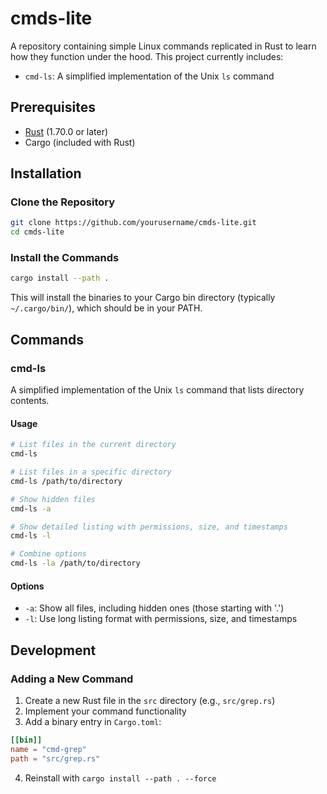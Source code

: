# cmds-lite

A repository containing simple Linux commands replicated in Rust to learn how they function under the hood. This project currently includes:

- `cmd-ls`: A simplified implementation of the Unix `ls` command

## Prerequisites

- [Rust](https://www.rust-lang.org/tools/install) (1.70.0 or later)
- Cargo (included with Rust)

## Installation

### Clone the Repository

```bash
git clone https://github.com/yourusername/cmds-lite.git
cd cmds-lite
```

### Install the Commands

```bash
cargo install --path .
```

This will install the binaries to your Cargo bin directory (typically `~/.cargo/bin/`), which should be in your PATH.

## Commands

### cmd-ls

A simplified implementation of the Unix `ls` command that lists directory contents.

#### Usage

```bash
# List files in the current directory
cmd-ls

# List files in a specific directory
cmd-ls /path/to/directory

# Show hidden files
cmd-ls -a

# Show detailed listing with permissions, size, and timestamps
cmd-ls -l

# Combine options
cmd-ls -la /path/to/directory
```

#### Options

- `-a`: Show all files, including hidden ones (those starting with '.')
- `-l`: Use long listing format with permissions, size, and timestamps

## Development

### Adding a New Command

1. Create a new Rust file in the `src` directory (e.g., `src/grep.rs`)
2. Implement your command functionality
3. Add a binary entry in `Cargo.toml`:

```toml
[[bin]]
name = "cmd-grep"
path = "src/grep.rs"
```

4. Reinstall with `cargo install --path . --force`

